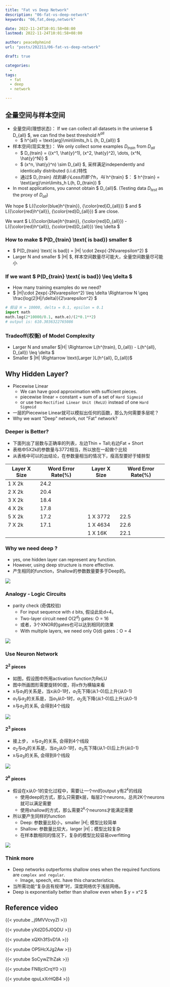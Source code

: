 ```yaml
---
title: "Fat vs Deep Network"
description: "06-fat-vs-deep-network"
keywords: "06,fat,deep,network"

date: 2022-11-24T10:01:58+08:00
lastmod: 2022-11-24T10:01:58+08:00

author: peace0phmind
url: "posts/202211/06-fat-vs-deep-network"

draft: true

categories:
  -
tags:
  - fat
  - deep
  - network

---
```


## 全量空间与样本空间
- 全量空间(理想状态)： If we can collect all datasets in the universe $ D_{all} $, we can find the best threshold $h^{all}$
  - $ h^{all} = \text{arg}\min\limits_h L (h, D_{all}) $ 
- 样本空间(现实发生)： We only collect some examples $D_{train}$ from $D_{all}$
  - $ D_{train} = {(x^1, \hat{y}^1), (x^2, \hat{y}^2), \dots, (x^N, \hat{y}^N)} $
  - $ (x^n, \hat{y}^n) \sim D_{all} $, 采样满足independently and identically distributed (i.i.d.)特性
  - 通过$ D_{train} $找到最小Loss的那个h，叫$ h^{train} $： $ h^{train} = \text{arg}\min\limits_h L(h, D_{train}) $
- In most applications, you cannot obtain $ D_{all}$. (Testing data $D_{test}$ as the proxy of $D_{all}$)

We hope $ L({\color{blue}h^{train}}, {\color{red}D_{all}}) $ and $ L({\color{red}h^{all}}, {\color{red}D_{all}}) $ are close.

We want $ L({\color{blue}h^{train}}, {\color{red}D_{all}}) - L({\color{red}h^{all}}, {\color{red}D_{all}}) \leq \delta $ 

### How to make $ P(D_{train} \text{ is bad}) smaller $
- $ P(D_{train} \text{ is bad}) = |H| \cdot 2exp(-2N\varepsilon^2) $
- Larger N and smaller $ |H| $, 样本空间数量尽可能大，全量空间数量尽可能小

### If we want $ P(D_{train} \text{ is bad})  \leq \delta $
- How many training examples do we need?
- $ |H|\cdot 2exp(-2N\varepsilon^2) \leq \delta  \Rightarrow N \geq \frac{log(2|H|/\delta)}{2\varepsilon^2} $

```python
# 假设 H = 10000, delta = 0.1, epsilon = 0.1
import math
math.log(2*10000/0.1, math.e)/(2*0.1**2)
# output is: 610.3036322765086
```

### Tradeoff(权衡) of Model Complexity
- Larger N and smaller $|H| \Rightarrow L(h^{train}, D_{all}) - L(h^{all}, D_{all}) \leq \delta $
- Smaller $ |H| \Rightarrow \text{Larger }L(h^{all}, D_{all})$

## Why Hidden Layer?
- Piecewise Linear
  - We can have good approximation with sufficient pieces.
  - piecewise linear = constant + sum of a set of `Hard Sigmoid`
  - or use two `Rectified Linear Unit (ReLU)` instead of one `Hard Sigmoid`
- 一层的Piecewise Linear就可以模拟出任何的函数，那么为何需要多层呢？
- Why we want "Deep" network, not "Fat" network?

### Deeper is Better?
- 下面列出了层数与正确率的列表，左边Thin + Tall;右边Fat + Short
- 表格中5X2k的参数量与3772相当，所以放在一起做个比较
- 从表格中可以的出结论，在参数量相当的情况下，瘦高型要好于矮胖型

| Layer X Size | Word Error Rate(%) | Layer X Size | Word Error Rate(%) |
|--|--|--|--|
| 1 X 2k | 24.2 | | |
| 2 X 2k | 20.4 | | |
| 3 X 2k | 18.4 | | |
| 4 X 2k | 17.8 | | |
| 5 X 2k | 17.2 | 1 X 3772 | 22.5 |
| 7 X 2k | 17.1 | 1 X 4634 | 22.6 |
| | | 1 X 16K | 22.1 |

### Why we need deep ?
- yes, one hidden layer can represent any function.
- However, using deep structure is more effective.
- 产生相同的function，Shallow的参数数量要多于Deep的。

![](/images/202211/06-fat-vs-deep-network/03.014.jpg)

### Analogy - Logic Circuits
- parity check (奇偶校验)
  - For input sequence with `d` bits, 假设此处d=4。
  - Two-layer circuit need O($2^d$) gates: O = 16
  - 或者，3个XNOR的gates也可以达到相同的效果
  - With multiple layers, we need only O(d) gates：O = 4

![](/images/202211/06-fat-vs-deep-network/03.015.jpg)

### Use Neuron Network

#### $2^2$ pieces
- 如图，假设图中所用activation function为ReLU
- 图中所画图形需要旋转90度，将x作为横轴来看
- x与$a_1$的关系是，当x从0-1时，$a_1$先下降(从1-0)后上升(从0-1)
- $a_1$与$a_2$的关系是，当$a_1$从0-1时，$a_2$先下降(从1-0)后上升(从0-1)
- x与$a_2$的关系, 会得到4个线段

![](/images/202211/06-fat-vs-deep-network/03.020.jpg)

#### $2^3$ pieces
- 接上步， x与$a_2$的关系, 会得到4个线段
- $a_2$与$a_3$的关系是，当$a_2$从0-1时，$a_3$先下降(从1-0)后上升(从0-1)
- x与$a_3$的关系, 会得到8个线段

![](/images/202211/06-fat-vs-deep-network/03.021.jpg)

#### $2^k$ pieces
- 假设在x从0-1的变化过程中，需要让一个nn的output y有$2^k$的线段
  - 使用deep的方式，那么只需要k层，每层2个neurons，总共2K个neurons就可以满足需要
  - 使用shallow的方式，那么需要$2^k$个neurons才能满足需要
- 所以要产生同样的function
  - Deep: 参数量比较小，smaller $|H|$; 模型比较简单
  - Shallow: 参数量比较大，larger $|H|$；模型比较复杂
  - 在样本数相同的情况下，复杂的模型比较容易overfitting

![](/images/202211/06-fat-vs-deep-network/03.022.jpg)

### Think more
- Deep networks outperforms shallow ones when the required functions are `complex and regular`.
  - Image, speech, etc. have this characteristics.
- 当所需功能“复杂且有规律”时，深度网络优于浅层网络。
- Deep is exponentially better than shallow even when $ y = x^2 $

## Reference video

{{< youtube _j9MVVcvyZI >}}

{{< youtube yXd2D5J0QDU >}}

{{< youtube xQXh3fSvD1A >}}

{{< youtube OP5HcXJg2Aw >}}

{{< youtube SoCywZ1hZak >}}

{{< youtube FN8jclCrqY0 >}}

{{< youtube qpuLxXrHQB4 >}}
